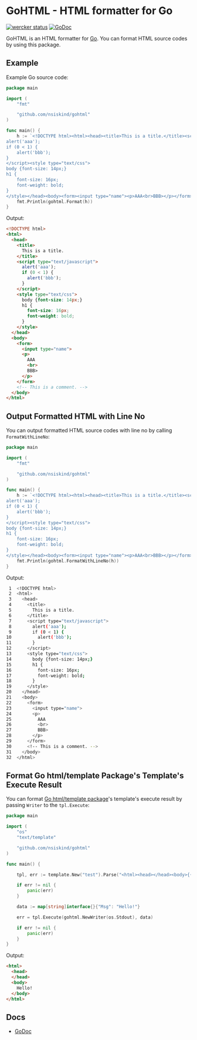 # GoHTML - HTML formatter for Go

[![wercker status](https://app.wercker.com/status/926cf3edc004271539be40d705d037bd/s "wercker status")](https://app.wercker.com/project/bykey/926cf3edc004271539be40d705d037bd)
[![GoDoc](http://godoc.org/github.com/yosssi/gohtml?status.png)](http://godoc.org/github.com/yosssi/gohtml)

GoHTML is an HTML formatter for [Go](http://golang.org/). You can format HTML source codes by using this package.

## Example

Example Go source code:

```go
package main

import (
	"fmt"

	"github.com/nsiskind/gohtml"
)

func main() {
	h := `<!DOCTYPE html><html><head><title>This is a title.</title><script type="text/javascript">
alert('aaa');
if (0 < 1) {
	alert('bbb');
}
</script><style type="text/css">
body {font-size: 14px;}
h1 {
	font-size: 16px;
	font-weight: bold;
}
</style></head><body><form><input type="name"><p>AAA<br>BBB></p></form><!-- This is a comment. --></body></html>`
	fmt.Println(gohtml.Format(h))
}
```

Output:

```html
<!DOCTYPE html>
<html>
  <head>
    <title>
      This is a title.
    </title>
    <script type="text/javascript">
      alert('aaa');
      if (0 < 1) {
      	alert('bbb');
      }
    </script>
    <style type="text/css">
      body {font-size: 14px;}
      h1 {
      	font-size: 16px;
      	font-weight: bold;
      }
    </style>
  </head>
  <body>
    <form>
      <input type="name">
      <p>
        AAA
        <br>
        BBB>
      </p>
    </form>
    <!-- This is a comment. -->
  </body>
</html>
```

## Output Formatted HTML with Line No

You can output formatted HTML source codes with line no by calling `FormatWithLineNo`:

```go
package main

import (
	"fmt"

	"github.com/nsiskind/gohtml"
)

func main() {
	h := `<!DOCTYPE html><html><head><title>This is a title.</title><script type="text/javascript">
alert('aaa');
if (0 < 1) {
	alert('bbb');
}
</script><style type="text/css">
body {font-size: 14px;}
h1 {
	font-size: 16px;
	font-weight: bold;
}
</style></head><body><form><input type="name"><p>AAA<br>BBB></p></form><!-- This is a comment. --></body></html>`
	fmt.Println(gohtml.FormatWithLineNo(h))
}
```

Output:

```sh
 1  <!DOCTYPE html>
 2  <html>
 3    <head>
 4      <title>
 5        This is a title.
 6      </title>
 7      <script type="text/javascript">
 8        alert('aaa');
 9        if (0 < 1) {
10        	alert('bbb');
11        }
12      </script>
13      <style type="text/css">
14        body {font-size: 14px;}
15        h1 {
16        	font-size: 16px;
17        	font-weight: bold;
18        }
19      </style>
20    </head>
21    <body>
22      <form>
23        <input type="name">
24        <p>
25          AAA
26          <br>
27          BBB>
28        </p>
29      </form>
30      <!-- This is a comment. -->
31    </body>
32  </html>
```

## Format Go html/template Package's Template's Execute Result

You can format [Go html/template package](http://golang.org/pkg/html/template/)'s template's execute result by passing `Writer` to the `tpl.Execute`:

```go
package main

import (
	"os"
	"text/template"

	"github.com/nsiskind/gohtml"
)

func main() {

	tpl, err := template.New("test").Parse("<html><head></head><body>{{.Msg}}</body></html>")

	if err != nil {
		panic(err)
	}

	data := map[string]interface{}{"Msg": "Hello!"}

	err = tpl.Execute(gohtml.NewWriter(os.Stdout), data)

	if err != nil {
		panic(err)
	}
}
```

Output:

```html
<html>
  <head>
  </head>
  <body>
    Hello!
  </body>
</html>
```

## Docs

* [GoDoc](https://godoc.org/github.com/yosssi/gohtml)
